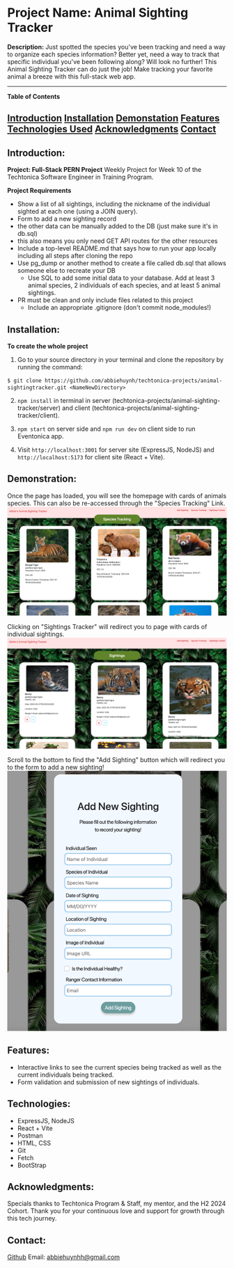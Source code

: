 # Project Name: Animal Sighting Tracker

**Description:**
Just spotted the species you've been tracking and need a way to organize each species information? Better yet, need a way to track that specific individual you've been following along? Will look no further! This Animal Sighting Tracker can do just the job! Make tracking your favorite animal a breeze with this full-stack web app.

---

**Table of Contents**

[Introduction](#introduction)
[Installation](#installation)
[Demonstation](#demonstration)
[Features](#features)
[Technologies Used](#technologies-used)
[Acknowledgments](#acknowledgments)
[Contact](#contact)
---

## Introduction: 
**Project: Full-Stack PERN Project**
Weekly Project for Week 10 of the Techtonica Software Engineer in Training Program.

**Project Requirements**
- Show a list of all sightings, including the nickname of the individual sighted at each one (using a JOIN query).
- Form to add a new sighting record
- the other data can be manually added to the DB (just make sure it's in db.sql)
- this also means you only need GET API routes for the other resources
- Include a top-level README.md that says how to run your app locally including all steps after cloning the repo
- Use pg_dump or another method to create a file called db.sql that allows someone else to recreate your DB
    - Use SQL to add some initial data to your database. Add at least 3 animal species, 2 individuals of each species, and at least 5 animal sightings.
- PR must be clean and only include files related to this project
    - Include an appropriate .gitignore (don't commit node_modules!)

## Installation: 
**To create the whole project**
1.  Go to your source directory in your terminal and clone the repository by running the command:

```
$ git clone https://github.com/abbiehuynh/techtonica-projects/animal-sightingtracker.git <NameNewDirectory>
```
2. `npm install` in terminal in server (techtonica-projects/animal-sighting-tracker/server) and client (techtonica-projects/animal-sighting-tracker/client).

3. `npm start` on server side and `npm run dev` on client side to run Eventonica app.

4. Visit `http://localhost:3001` for server site (ExpressJS, NodeJS) and `http://localhost:5173` for client site (React + Vite).


## Demonstration:

Once the page has loaded, you will see the homepage with cards of animals species. This can also be re-accessed through the "Species Tracking" Link. 
![Load Species Page](./client/src/assets/loadpage-animalsightingtracker.png)

Clicking on "Sightings Tracker" will redirect you to page with cards of individual sightings. 
![Load Sightings Page](./client/src/assets/sightings-animal-sightings-tracker.png)

Scroll to the bottom to find the "Add Sighting" button which will redirect you to the form to add a new sighting!
![Form](./client/src/assets/form-animal-sighting-tracker.png)


## Features: 
- Interactive links to see the current species being tracked as well as the current individuals being tracked. 
- Form validation and submission of new sightings of individuals. 


## Technologies: 
- ExpressJS, NodeJS
- React + Vite  
- Postman     
- HTML, CSS
- Git
- Fetch
- BootStrap

## Acknowledgments:
Specials thanks to Techtonica Program & Staff, my mentor, and the H2 2024 Cohort. Thank you for your continuous love and support for growth through this tech journey. 

## Contact: 
[Github](https://github.com/abbiehuynh)
Email: abbiehuynhh@gmail.com
